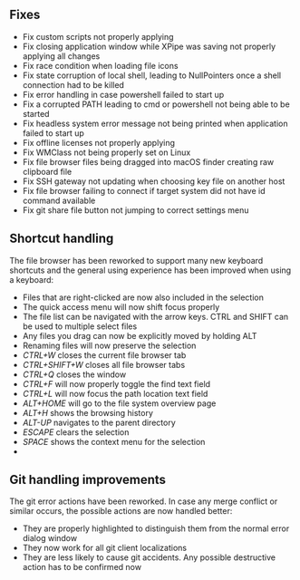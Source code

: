 ## Fixes

- Fix custom scripts not properly applying
- Fix closing application window while XPipe was saving not properly applying all changes
- Fix race condition when loading file icons
- Fix state corruption of local shell, leading to NullPointers once a shell connection had to be killed
- Fix error handling in case powershell failed to start up
- Fix a corrupted PATH leading to cmd or powershell not being able to be started
- Fix headless system error message not being printed when application failed to start up
- Fix offline licenses not properly applying
- Fix WMClass not being properly set on Linux
- Fix file browser files being dragged into macOS finder creating raw clipboard file
- Fix SSH gateway not updating when choosing key file on another host
- Fix file browser failing to connect if target system did not have id command available
- Fix git share file button not jumping to correct settings menu

## Shortcut handling

The file browser has been reworked to support many new keyboard shortcuts and the general using experience has been improved when using a keyboard:

- Files that are right-clicked are now also included in the selection
- The quick access menu will now shift focus properly
- The file list can be navigated with the arrow keys. CTRL and SHIFT can be used to multiple select files
- Any files you drag can now be explicitly moved by holding ALT
- Renaming files will now preserve the selection
- *CTRL+W* closes the current file browser tab
- *CTRL+SHIFT+W* closes all file browser tabs
- *CTRL+Q* closes the window
- *CTRL+F* will now properly toggle the find text field
- *CTRL+L* will now focus the path location text field
- *ALT+HOME* will go to the file system overview page
- *ALT+H* shows the browsing history
- *ALT-UP* navigates to the parent directory
- *ESCAPE* clears the selection
- *SPACE* shows the context menu for the selection
- 
## Git handling improvements

The git error actions have been reworked. In case any merge conflict or similar occurs, the possible actions are now handled better:
- They are properly highlighted to distinguish them from the normal error dialog window
- They now work for all git client localizations
- They are less likely to cause git accidents. Any possible destructive action has to be confirmed now
